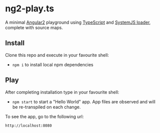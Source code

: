 # ng2-play.ts

A minimal [Angular2](https://angular.io/) playground using [TypeScript](http://www.typescriptlang.org/) and [SystemJS loader](https://github.com/systemjs/systemjs),
complete with source maps.

## Install

Clone this repo and execute in your favourite shell:

* `npm i` to install local npm dependencies

## Play

After completing installation type in your favourite shell:

* `npm start` to start a "Hello World" app. App files are observed and will be re-transpiled on each change.

To see the app, go to the following url:

    http://localhost:8080

